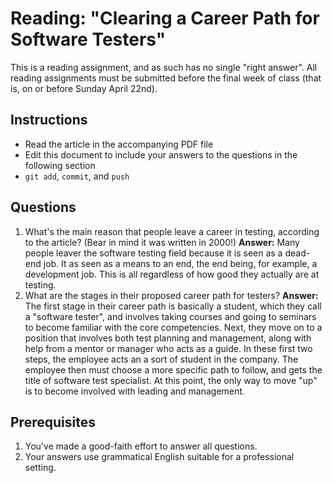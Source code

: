 Reading: "Clearing a Career Path for Software Testers"
=====================================================

This is a reading assignment, and as such has no single "right answer". All reading assignments must be submitted before the final week of class (that is, on or before Sunday April 22nd).

Instructions
------------

* Read the article in the accompanying PDF file
* Edit this document to include your answers to the questions in the following section
* `git add`, `commit`, and `push`

Questions
---------

1. What's the main reason that people leave a career in testing, according to the article? (Bear in mind it was written in 2000!) **Answer:** Many people leaver the software testing field because it is seen as a dead-end job. It as seen as a means to an end, the end being, for example, a development job. This is all regardless of how good they actually are at testing. 
1. What are the stages in their proposed career path for testers? **Answer:** The first stage in their career path is basically a student, which they call a "software tester", and involves taking courses and going to seminars to become familiar with the core competencies. Next, they move on to a position that involves both test planning and management, along with help from a mentor or manager who acts as a guide. In these first two steps, the employee acts an a sort of student in the company. The employee then must choose a more specific path to follow, and gets the title of software test specialist. At this point, the only way to move "up" is to become involved with leading and management.

Prerequisites
-------------

1. You've made a good-faith effort to answer all questions.
1. Your answers use grammatical English suitable for a professional setting.

